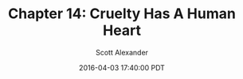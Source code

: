 ---
layout: chapter
title: "Chapter 14: Cruelty Has A Human Heart"
author: Scott Alexander
description: http://unsongbook.com/chapter-14-cruelty-has-a-human-heart/
date: 2016-04-03 17:40:00 PDT
length: 3948025
duration: 987
guid: chapter-14-cruelty-has-a-human-heart
---